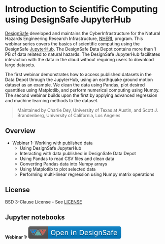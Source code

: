 # Introduction to Scientific Computing using DesignSafe JupyterHub

 [DesignSafe](https://designsafe-ci.org/) developed and maintains the CyberInfrastructure for the Natural Hazards Engineering Research Infrastructure, [NHERI](https://www.nsf.gov/eng/nheri), program. This webinar series covers the basics of scientific computing using the DesignSafe [JupyterHub](https://jupyter.designsafe-ci.org/). The DesignSafe Data Depot contains more than 1 PB of data related to natural hazards. The DesignSafe JupyterHub facilitates interaction with the data in the cloud without requiring users to download large datasets. 
 
 The first webinar demonstrates how to access published datasets in the Data Depot through the JupyterHub, using an earthquake ground motion dataset as an example. We clean the data using Pandas, plot desired quantities using Matplotlib, and perform numerical computing using Numpy. The second webinar builds upon the first by applying advanced regression and machine learning methods to the dataset.   

> Maintained by Charlie Dey, University of Texas at Austin, and Scott J. Brandenberg, University of California, Los Angeles

## Overview
- Webinar 1: Working with published data 
   - Using DesignSafe JupyterHub
   - Interacting with data published in DesignSafe Data Depot
   - Using Pandas to read CSV files and clean data
   - Converting Pandas data into Numpy arrays
   - Using Matplotlib to plot selected data
   - Performing multi-linear regression using Numpy matrix operations


## License

BSD 3-Clause License - See [LICENSE](LICENSE.md)

## Jupyter notebooks

**Webinar 1:** 
[![Try on DesignSafe](https://raw.githubusercontent.com/DesignSafe-CI/training-scientific-computing/main/DesignSafe-Badge.svg)](https://jupyter.designsafe-ci.org/hub/user-redirect/lab/tree/CommunityData/Training/Webinar-Scientific-Computing-2025/01-working-with-published-data.ipynb)

